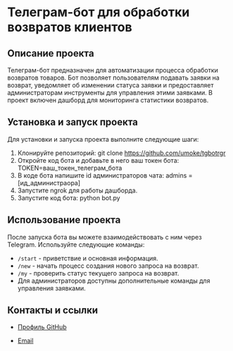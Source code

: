 # Телеграм-бот для обработки возвратов клиентов

## Описание проекта

Телеграм-бот предназначен для автоматизации процесса обработки возвратов товаров.
Бот позволяет пользователям подавать заявки на возврат, уведомляет об изменении статуса заявки и предоставляет администраторам инструменты для управления этими заявками.
В проект включен дашборд для мониторинга статистики возвратов.

## Установка и запуск проекта

Для установки и запуска проекта выполните следующие шаги:

1. Клонируйте репозиторий:
   git clone https://github.com/umoke/tgbotrgr
2. Откройте код бота и добавьте в него ваш токен бота:
   TOKEN=ваш_токен_телеграм_бота
3. В коде бота напишите id администраторов чата:
   admins = [ид_администраора]
4. Запустите ngrok для работы дашборда.
5. Запустите код бота:
   python bot.py

## Использование проекта

После запуска бота вы можете взаимодействовать с ним через Telegram. Используйте следующие команды:

- `/start` - приветствие и основная информация.
- `/new` - начать процесс создания нового запроса на возврат.
- `/my` - проверить статус текущего запроса на возврат.
- Для администраторов доступны дополнительные команды для управления заявками.

## Контакты и ссылки

- [Профиль GitHub](https://github.com/umoke)

- [Email](123@gmail.com)
